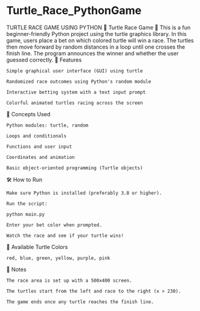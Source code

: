 # Turtle_Race_PythonGame
TURTLE RACE GAME USING PYTHON
🐢 Turtle Race Game 🏁
This is a fun beginner-friendly Python project using the turtle graphics library. In this game, users place a bet on which colored turtle will win a race. The turtles then move forward by random distances in a loop until one crosses the finish line. The program announces the winner and whether the user guessed correctly.
🚀 Features

    Simple graphical user interface (GUI) using turtle

    Randomized race outcomes using Python's random module

    Interactive betting system with a text input prompt

    Colorful animated turtles racing across the screen

🧠 Concepts Used

    Python modules: turtle, random

    Loops and conditionals

    Functions and user input

    Coordinates and animation

    Basic object-oriented programming (Turtle objects)


🛠 How to Run

    Make sure Python is installed (preferably 3.8 or higher).

    Run the script:

    python main.py

    Enter your bet color when prompted.

    Watch the race and see if your turtle wins!

🎨 Available Turtle Colors

    red, blue, green, yellow, purple, pink

📝 Notes

    The race area is set up with a 500x400 screen.

    The turtles start from the left and race to the right (x > 230).

    The game ends once any turtle reaches the finish line.
